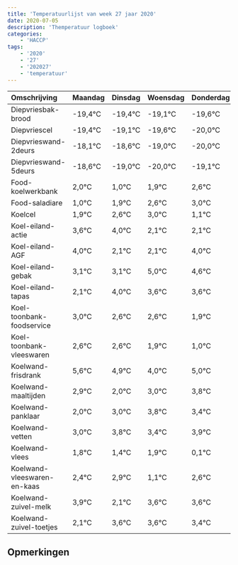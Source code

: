 ```yaml
---
title: 'Temperatuurlijst van week 27 jaar 2020'
date: 2020-07-05
description: 'Themperatuur logboek'
categories:
    - 'HACCP'
tags:
    - '2020'
    - '27'
    - '202027'
    - 'temperatuur'
---
```

|Omschrijving|Maandag|Dinsdag|Woensdag|Donderdag|Vrijdag|Zaterdag|Zondag|
|:---|:---|:---|:---|:---|:---|:---|:---|
|Diepvriesbak-brood|-19,4°C|-19,4°C|-19,1°C|-19,6°C|-20,0°C|-21,0°C|-20,1°C|
|Diepvriescel|-19,4°C|-19,1°C|-19,6°C|-20,0°C|-21,0°C|-20,1°C|-19,4°C|
|Diepvrieswand-2deurs|-18,1°C|-18,6°C|-19,0°C|-20,0°C|-19,1°C|-18,4°C|-18,0°C|
|Diepvrieswand-5deurs|-18,6°C|-19,0°C|-20,0°C|-19,1°C|-18,4°C|-18,0°C|-19,9°C|
|Food-koelwerkbank|2,0°C|1,0°C|1,9°C|2,6°C|3,0°C|1,1°C|1,1°C|
|Food-saladiare|1,0°C|1,9°C|2,6°C|3,0°C|1,1°C|1,1°C|3,0°C|
|Koelcel|1,9°C|2,6°C|3,0°C|1,1°C|1,1°C|3,0°C|2,6°C|
|Koel-eiland-actie|3,6°C|4,0°C|2,1°C|2,1°C|4,0°C|3,6°C|3,6°C|
|Koel-eiland-AGF|4,0°C|2,1°C|2,1°C|4,0°C|3,6°C|3,6°C|2,9°C|
|Koel-eiland-gebak|3,1°C|3,1°C|5,0°C|4,6°C|4,6°C|3,9°C|3,0°C|
|Koel-eiland-tapas|2,1°C|4,0°C|3,6°C|3,6°C|2,9°C|2,0°C|3,0°C|
|Koel-toonbank-foodservice|3,0°C|2,6°C|2,6°C|1,9°C|1,0°C|2,0°C|2,8°C|
|Koel-toonbank-vleeswaren|2,6°C|2,6°C|1,9°C|1,0°C|2,0°C|2,8°C|2,4°C|
|Koelwand-frisdrank|5,6°C|4,9°C|4,0°C|5,0°C|5,8°C|5,4°C|5,9°C|
|Koelwand-maaltijden|2,9°C|2,0°C|3,0°C|3,8°C|3,4°C|3,9°C|2,1°C|
|Koelwand-panklaar|2,0°C|3,0°C|3,8°C|3,4°C|3,9°C|2,1°C|3,6°C|
|Koelwand-vetten|3,0°C|3,8°C|3,4°C|3,9°C|2,1°C|3,6°C|3,6°C|
|Koelwand-vlees|1,8°C|1,4°C|1,9°C|0,1°C|1,6°C|1,6°C|1,4°C|
|Koelwand-vleeswaren-en-kaas|2,4°C|2,9°C|1,1°C|2,6°C|2,6°C|2,4°C|1,6°C|
|Koelwand-zuivel-melk|3,9°C|2,1°C|3,6°C|3,6°C|3,4°C|2,6°C|2,1°C|
|Koelwand-zuivel-toetjes|2,1°C|3,6°C|3,6°C|3,4°C|2,6°C|2,1°C|3,3°C|

## Opmerkingen


